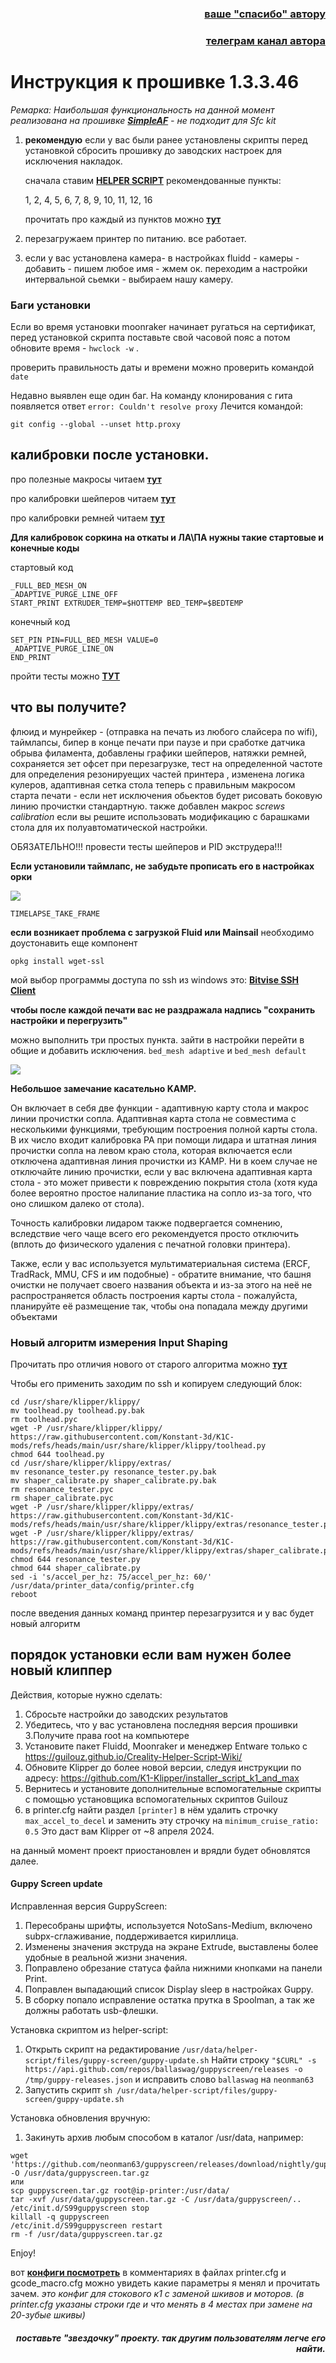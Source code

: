 <h3 align="right"><a href="https://www.tinkoff.ru/rm/yakovleva.irina203/51ZSr71845" target="_blank">ваше "спасибо" автору</a></h3>
<h3 align="right"><a href="https://t.me/tombraider2006" target="_blank">телеграм канал автора</a></h3>


  <h1>Инструкция к прошивке 1.3.3.46</h1>

*Ремарка: Наибольшая функциональность на данной момент реализована на прошивке [**SimpleAF**](/version_config/SimpleAF.md) - не подходит для Sfc kit*
 
1. **рекомендую** если у вас были ранее установлены скрипты перед установкой сбросить прошивку до заводских настроек для исключения накладок.

   сначала ставим   [**HELPER SCRIPT**](https://guilouz.github.io/Creality-Helper-Script-Wiki/helper-script/helper-script-installation/) рекомендованные пункты:

      1, 2, 4, 5, 6, 7, 8, 9, 10, 11, 12, 16

      прочитать про каждый из пунктов можно [**тут**](/random/menu.md)

2.  перезагружаем принтер по питанию. все работает. 

3. если у вас установлена камера- в настройках fluidd - камеры - добавить - пишем любое имя - жмем ок. переходим а настройки интервальной сьемки - выбираем нашу камеру. 

<h3>Баги установки</h3>
   
   Если во время установки moonraker начинает ругаться на сертификат,  перед установкой скрипта поставьте свой часовой пояс а потом обновите время - `hwclock -w` .
   
   проверить правильность даты и времени можно проверить командой `date`

   Недавно выявлен еще один баг. На команду клонирования с гита появляется ответ `error: Couldn't resolve proxy` Лечится командой:

   ```
   git config --global --unset http.proxy
   ```

<h2>калибровки после установки.</h2>
 
 про полезные макросы читаем [**тут**](/macros_helpfull/readme.md)

 про калибровки шейперов читаем [**тут**](/shaper/readme.md)

 про калибровки ремней читаем [**тут**](/random/belts/readme.md)

**Для калибровок соркина на откаты и ЛА\ПА нужны такие стартовые и конечные коды**


стартовый код
```
_FULL_BED_MESH_ON
_ADAPTIVE_PURGE_LINE_OFF
START_PRINT EXTRUDER_TEMP=$HOTTEMP BED_TEMP=$BEDTEMP

```

конечный код

```
SET_PIN PIN=FULL_BED_MESH VALUE=0
_ADAPTIVE_PURGE_LINE_ON
END_PRINT

```


пройти тесты можно [**ТУТ**](https://k3d.tech/calibrations/)

<h2>что вы получите?</h2>

  флюид и мунрейкер - (отправка на печать из любого слайсера по wifi), таймлапсы, бипер в конце печати при паузе и при сработке датчика обрыва филамента, добавлены графики шейперов, натяжки ремней, сохраняется зет офсет при перезагрузке, тест на определенной частоте для определения резонируещих частей принтера , изменена логика кулеров, адаптивная сетка стола теперь с правильным макросом старта печати - если нет исключения обьектов будет рисовать боковую линию прочистки стандартную. также добавлен макрос *screws calibration* если вы решите использовать модификацию с барашками стола для их полуавтоматической настройки.  

ОБЯЗАТЕЛЬНО!!! провести тесты  шейперов и  PID экструдера!!!

**Если установили таймлапс, не забудьте прописать его в настройках орки**

![](timelapse.jpg)

```
TIMELAPSE_TAKE_FRAME
```

**если возникает проблема с загрузкой Fluid или Mainsail** необходимо доустонавить еще компонент 

```
opkg install wget-ssl
```


мой выбор программы доступа по ssh  из  windows это: [**Bitvise SSH Client**](https://www.bitvise.com/ssh-client-download)

**чтобы после каждой печати  вас не раздражала надпись "сохранить настройки и перегрузить"**

 можно выполнить три простых пункта. зайти в настройки перейти в общие и добавить исключения. `bed_mesh adaptive` и `bed_mesh default`

![](unsave.jpg)



**Небольшое замечание касательно KAMP.**

Он включает в себя две функции - адаптивную карту стола и макрос линии прочистки сопла.
Адаптивная карта стола не совместима с несколькими функциями, требующим построения полной карты стола.
В их число входит калибровка PA при помощи лидара и штатная линия прочистки сопла на левом краю стола, которая включается если отключена адаптивная линия прочистки из KAMP. Ни в коем случае не отключайте линию прочистки, если у вас включена адаптивная карта стола - это может привести к повреждению покрытия стола (хотя куда более вероятно простое налипание пластика на сопло из-за того, что оно слишком далеко от стола).

Точность калибровки лидаром также подвергается сомнению, вследствие чего чаще всего его рекомендуется просто отключить (вплоть до физического удаления с печатной головки принтера).

Также, если у вас используется мультиматериальная система (ERCF, TradRack, MMU, CFS и им подобные) - обратите внимание, что башня очистки не получает своего названия объекта и из-за этого на неё не распространяется область построения карты стола - пожалуйста, планируйте её размещение так, чтобы она попадала между другими объектами 



### Новый алгоритм измерения Input Shaping

Прочитать про отличия нового от старого алгоритма можно [**тут**](https://klipper.discourse.group/t/a-bit-different-resonance-test/17227)

Чтобы его применить заходим по ssh и копируем следующий блок:

```
cd /usr/share/klipper/klippy/
mv toolhead.py toolhead.py.bak
rm toolhead.pyc
wget -P /usr/share/klipper/klippy/ https://raw.githubusercontent.com/Konstant-3d/K1C-mods/refs/heads/main/usr/share/klipper/klippy/toolhead.py
chmod 644 toolhead.py
cd /usr/share/klipper/klippy/extras/
mv resonance_tester.py resonance_tester.py.bak
mv shaper_calibrate.py shaper_calibrate.py.bak
rm resonance_tester.pyc
rm shaper_calibrate.pyc
wget -P /usr/share/klipper/klippy/extras/ https://raw.githubusercontent.com/Konstant-3d/K1C-mods/refs/heads/main/usr/share/klipper/klippy/extras/resonance_tester.py
wget -P /usr/share/klipper/klippy/extras/ https://raw.githubusercontent.com/Konstant-3d/K1C-mods/refs/heads/main/usr/share/klipper/klippy/extras/shaper_calibrate.py
chmod 644 resonance_tester.py
chmod 644 shaper_calibrate.py
sed -i 's/accel_per_hz: 75/accel_per_hz: 60/' /usr/data/printer_data/config/printer.cfg
reboot
```
после введения данных команд принтер перезагрузится и у вас будет новый алгоритм



  <h2>порядок установки если вам нужен более новый клиппер</h2>

  Действия, которые нужно сделать:

1. Сбросьте настройки до заводских результатов
2. Убедитесь, что у вас установлена ​​последняя версия прошивки
3.Получите права root на компьютере
4. Установите пакет Fluidd, Moonraker и менеджер Entware только с https://guilouz.github.io/Creality-Helper-Script-Wiki/
5. Обновите Klipper до более новой версии, следуя инструкции по адресу: https://github.com/K1-Klipper/installer_script_k1_and_max
6. Вернитесь и установите дополнительные вспомогательные скрипты с помощью установщика вспомогательных скриптов Guilouz
7. в printer.cfg найти раздел `[printer]` в нём удалить строчку  `max_accel_to_decel` и заменить эту строчку на `minimum_cruise_ratio: 0.5`
Это даст вам Klipper от ~8 апреля 2024.

на данный момент проект приостановлен и врядли будет обновлятся далее. 


<h4>Guppy Screen update</h4>

Исправленная версия GuppyScreen:

1. Пересобраны шрифты, используется NotoSans-Medium, включено subpx-сглаживание, поддерживается кириллица.
2. Изменены значения экструда на экране Extrude, выставлены более удобные в реальной жизни значения.
3. Поправлено обрезание статуса файла нижними кнопками на панели Print.
4. Поправлен выпадающий список Display sleep в настройках Guppy.
5. В сборку попало исправление остатка прутка в Spoolman, а так же должны работать usb-флешки.

Установка скриптом из helper-script:

1. Открыть скрипт на редактирование `/usr/data/helper-script/files/guppy-screen/guppy-update.sh`
Найти строку `"$CURL" -s https://api.github.com/repos/ballaswag/guppyscreen/releases -o /tmp/guppy-releases.json` и исправить слово `ballaswag` на `neonman63`
2. Запустить скрипт `sh /usr/data/helper-script/files/guppy-screen/guppy-update.sh`

Установка обновления вручную:

1. Закинуть архив любым способом в каталог /usr/data, например:
```
wget 'https://github.com/neonman63/guppyscreen/releases/download/nightly/guppyscreen.tar.gz' -O /usr/data/guppyscreen.tar.gz
или
scp guppyscreen.tar.gz root@ip-printer:/usr/data/
tar -xvf /usr/data/guppyscreen.tar.gz -C /usr/data/guppyscreen/..
/etc/init.d/S99guppyscreen stop
killall -q guppyscreen
/etc/init.d/S99guppyscreen restart
rm -f /usr/data/guppyscreen.tar.gz
```
Enjoy!



 вот  [**конфиги посмотреть**](/version_config/1_3_3_36/) в комментариях в файлах printer.cfg и gcode_macro.cfg можно увидеть какие параметры я менял и прочитать зачем.
   *это конфиг для стокового к1 с заменой шкивов и моторов. (в printer.cfg указаны строки где и что менять в 4 местах при замене на 20-зубые шкивы)*


   <h5 align="right">поставьте "звездочку" проекту. так другим пользователям легче его найти.</h5>
